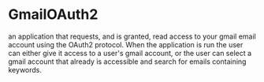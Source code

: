 # GmailOAuth2
an application that requests, and is granted, read access to your gmail email account using the OAuth2 protocol.  When the application is run the user can either give it access to a user's gmail account, or the user can select a gmail account that already is accessible and search for emails containing keywords.
